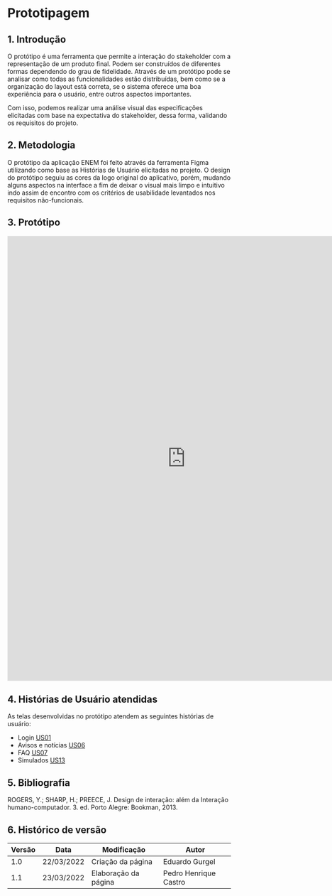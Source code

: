 # Prototipagem

## 1. Introdução
O protótipo é uma ferramenta que permite a interação do stakeholder com a representação de um produto final. Podem ser construídos de diferentes formas dependendo do grau de fidelidade. Através de um protótipo pode se analisar como todas as funcionalidades estão distribuídas, bem como se a organização do layout está correta, se o sistema oferece uma boa experiência para o usuário, entre outros aspectos importantes.

Com isso, podemos realizar uma análise visual das especificações elicitadas com base na expectativa do stakeholder, dessa forma, validando os requisitos do projeto. 

## 2. Metodologia

O protótipo da aplicação ENEM foi feito através da ferramenta Figma utilizando como base as Histórias de Usuário elicitadas no projeto. O design do protótipo seguiu as cores da logo original do aplicativo, porém, mudando alguns aspectos na interface a fim de deixar o visual mais limpo e intuitivo indo assim de encontro com os critérios de usabilidade levantados nos requisitos não-funcionais.

## 3. Protótipo

<iframe style="border: 1px solid rgba(0, 0, 0, 0.1);" width="800" height="1000" src="https://www.figma.com/embed?embed_host=share&url=https%3A%2F%2Fwww.figma.com%2Fproto%2FXePR6lzcivMYQYNlkMrtlX%2FENEM%3Fnode-id%3D2%253A5%26starting-point-node-id%3D2%253A5" allowfullscreen></iframe>

## 4. Histórias de Usuário atendidas

As telas desenvolvidas no protótipo atendem as seguintes histórias de usuário:

- Login [US01](../../modelagem/agil/historias-usuario/US1.md)
- Avisos e notícias [US06](../../modelagem/agil/historias-usuario/US6.md)
- FAQ [US07](../../modelagem/agil/historias-usuario/US7.md)
- Simulados [US13](../../modelagem/agil/historias-usuario/US13.md)

## 5. Bibliografia
ROGERS, Y.; SHARP, H.; PREECE, J. Design de interação: além da Interação humano-computador. 3. ed. Porto Alegre: Bookman, 2013.

## 6. Histórico de versão

| Versão | Data       | Modificação          | Autor                 |
| ------ | ---------- | -------------------- | --------------------- |
| 1.0    | 22/03/2022 | Criação da página    | Eduardo Gurgel        |
| 1.1    | 23/03/2022 | Elaboração da página | Pedro Henrique Castro |
